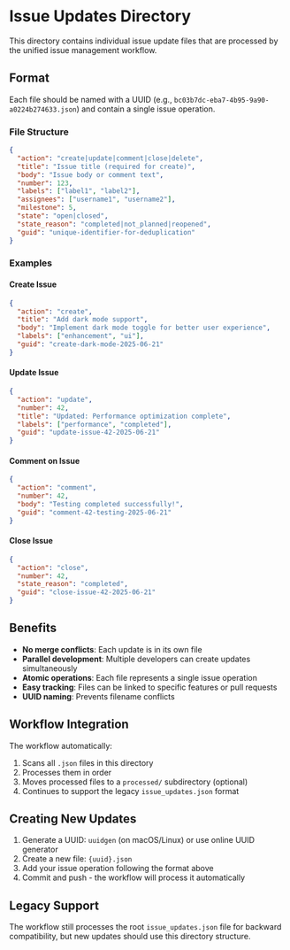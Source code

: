 # Issue Updates Directory

This directory contains individual issue update files that are processed by the unified issue management workflow.

## Format

Each file should be named with a UUID (e.g., `bc03b7dc-eba7-4b95-9a90-a0224b274633.json`) and contain a single issue operation.

### File Structure

```json
{
  "action": "create|update|comment|close|delete",
  "title": "Issue title (required for create)",
  "body": "Issue body or comment text",
  "number": 123,
  "labels": ["label1", "label2"],
  "assignees": ["username1", "username2"],
  "milestone": 5,
  "state": "open|closed",
  "state_reason": "completed|not_planned|reopened",
  "guid": "unique-identifier-for-deduplication"
}
```

### Examples

#### Create Issue
```json
{
  "action": "create",
  "title": "Add dark mode support",
  "body": "Implement dark mode toggle for better user experience",
  "labels": ["enhancement", "ui"],
  "guid": "create-dark-mode-2025-06-21"
}
```

#### Update Issue
```json
{
  "action": "update",
  "number": 42,
  "title": "Updated: Performance optimization complete",
  "labels": ["performance", "completed"],
  "guid": "update-issue-42-2025-06-21"
}
```

#### Comment on Issue
```json
{
  "action": "comment",
  "number": 42,
  "body": "Testing completed successfully!",
  "guid": "comment-42-testing-2025-06-21"
}
```

#### Close Issue
```json
{
  "action": "close",
  "number": 42,
  "state_reason": "completed",
  "guid": "close-issue-42-2025-06-21"
}
```

## Benefits

- **No merge conflicts**: Each update is in its own file
- **Parallel development**: Multiple developers can create updates simultaneously
- **Atomic operations**: Each file represents a single issue operation
- **Easy tracking**: Files can be linked to specific features or pull requests
- **UUID naming**: Prevents filename conflicts

## Workflow Integration

The workflow automatically:
1. Scans all `.json` files in this directory
2. Processes them in order
3. Moves processed files to a `processed/` subdirectory (optional)
4. Continues to support the legacy `issue_updates.json` format

## Creating New Updates

1. Generate a UUID: `uuidgen` (on macOS/Linux) or use online UUID generator
2. Create a new file: `{uuid}.json`
3. Add your issue operation following the format above
4. Commit and push - the workflow will process it automatically

## Legacy Support

The workflow still processes the root `issue_updates.json` file for backward compatibility, but new updates should use this directory structure.
